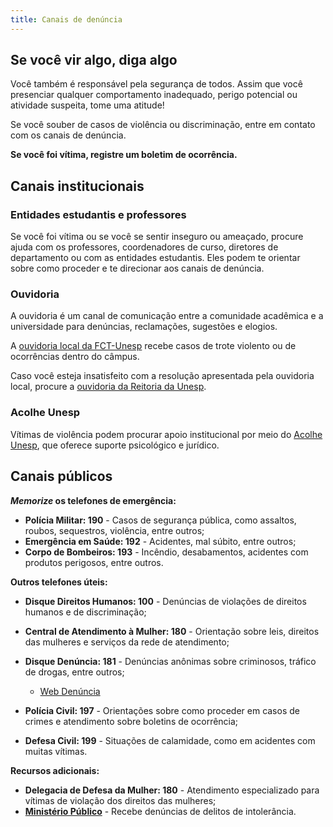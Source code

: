 ```yaml
---
title: Canais de denúncia
---
```


## Se você vir algo, diga algo

Você também é responsável pela segurança de todos. Assim que você presenciar qualquer comportamento inadequado, perigo potencial ou atividade suspeita, tome uma atitude!

Se você souber de casos de violência ou discriminação, entre em contato com os canais de denúncia.

**Se você foi vítima, registre um boletim de ocorrência.**

## Canais institucionais

### Entidades estudantis e professores

Se você foi vítima ou se você se sentir inseguro ou ameaçado, procure ajuda com os professores, coordenadores de curso, diretores de departamento ou com as entidades estudantis. Eles podem te orientar sobre como proceder e te direcionar aos canais de denúncia.

### Ouvidoria

A ouvidoria é um canal de comunicação entre a comunidade acadêmica e a universidade para denúncias, reclamações, sugestões e elogios.

A [ouvidoria local da FCT-Unesp](https://www.fct.unesp.br/#!/sobre-o-campus/ouvidoria/) recebe casos de trote violento ou de ocorrências dentro do câmpus.

Caso você esteja insatisfeito com a resolução apresentada pela ouvidoria local, procure a [ouvidoria da Reitoria da Unesp](https://www2.unesp.br/portal#!/ouvidoria).

### Acolhe Unesp

Vítimas de violência podem procurar apoio institucional por meio do [Acolhe Unesp](https://www2.unesp.br/portal#!/ouvidoria_ses/acolhe-unesp24870/), que oferece suporte psicológico e jurídico.

## Canais públicos

**_Memorize_ os telefones de emergência:**

- **Polícia Militar: 190** - Casos de segurança pública, como assaltos, roubos, sequestros, violência, entre outros;
- **Emergência em Saúde: 192** - Acidentes, mal súbito, entre outros;
- **Corpo de Bombeiros: 193** - Incêndio, desabamentos, acidentes com produtos perigosos, entre outros.

**Outros telefones úteis:**

- **Disque Direitos Humanos: 100** - Denúncias de violações de direitos humanos e de discriminação;
- **Central de Atendimento à Mulher: 180** - Orientação sobre leis, direitos das mulheres e serviços da rede de atendimento;
- **Disque Denúncia: 181** - Denúncias anônimas sobre criminosos, tráfico de drogas, entre outros;

  - [Web Denúncia](https://www.webdenuncia.sp.gov.br/cidadao/denuncie)

- **Polícia Civil: 197** - Orientações sobre como proceder em casos de crimes e atendimento sobre boletins de ocorrência;
- **Defesa Civil: 199** - Situações de calamidade, como em acidentes com muitas vítimas.

**Recursos adicionais:**

- **Delegacia de Defesa da Mulher: 180** - Atendimento especializado para vítimas de violação dos direitos das mulheres;
- [**Ministério Público**](https://sis.mpsp.mp.br/atendimentocidadao) - Recebe denúncias de delitos de intolerância.
